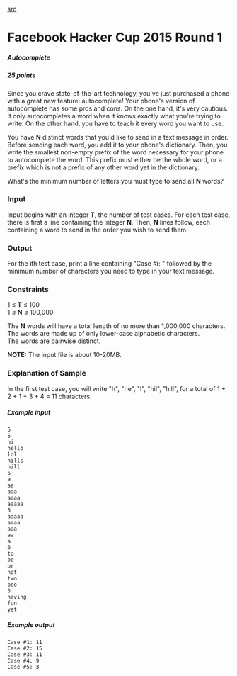 [src](/hackercup/problems.php?pid=313229895540583&round=344496159068801)

# Facebook Hacker Cup 2015 Round 1

##### Autocomplete

##### 25 points 

Since you crave state-of-the-art technology, you've just purchased a phone
with a great new feature: autocomplete! Your phone's version of autocomplete
has some pros and cons. On the one hand, it's very cautious. It only
autocompletes a word when it knows exactly what you're trying to write. On the
other hand, you have to teach it every word you want to use.

You have **N** distinct words that you'd like to send in a text message in
order. Before sending each word, you add it to your phone's dictionary. Then,
you write the smallest non-empty prefix of the word necessary for your phone
to autocomplete the word. This prefix must either be the whole word, or a
prefix which is not a prefix of any other word yet in the dictionary.

What's the minimum number of letters you must type to send all **N** words?

### Input

Input begins with an integer **T**, the number of test cases. For each test
case, there is first a line containing the integer **N**. Then, **N** lines
follow, each containing a word to send in the order you wish to send them.

### Output

For the **i**th test case, print a line containing "Case #**i**: " followed by
the minimum number of characters you need to type in your text message.

### Constraints

1 ≤ **T** ≤ 100  
1 ≤ **N** ≤ 100,000  

The **N** words will have a total length of no more than 1,000,000 characters.  
The words are made up of only lower-case alphabetic characters.  
The words are pairwise distinct.  

**NOTE:** The input file is about 10-20MB. 

### Explanation of Sample

In the first test case, you will write "h", "he", "l", "hil", "hill", for a
total of 1 + 2 + 1 + 3 + 4 = 11 characters.

##### Example input

```
5
5
hi
hello
lol
hills
hill
5
a
aa
aaa
aaaa
aaaaa
5
aaaaa
aaaa
aaa
aa
a
6
to
be
or
not
two
bee
3
having
fun
yet

```

##### Example output

```
Case #1: 11
Case #2: 15
Case #3: 11
Case #4: 9
Case #5: 3

```
